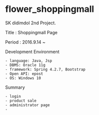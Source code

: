 # flower_shoppingmall
SK didimdol 2nd Project.

Title  : Shoppingmall Page

Period : 2016.9.14 ~ 

Development Environment

	- language: Java, Jsp
	- DBMS: Oracle 11g
	- framework: Spring 4.2.7, Bootstrap
	- Open API: epost
	- OS: Windows 10
Summary

	- login
	- product sale
	- administrator page
	- 
